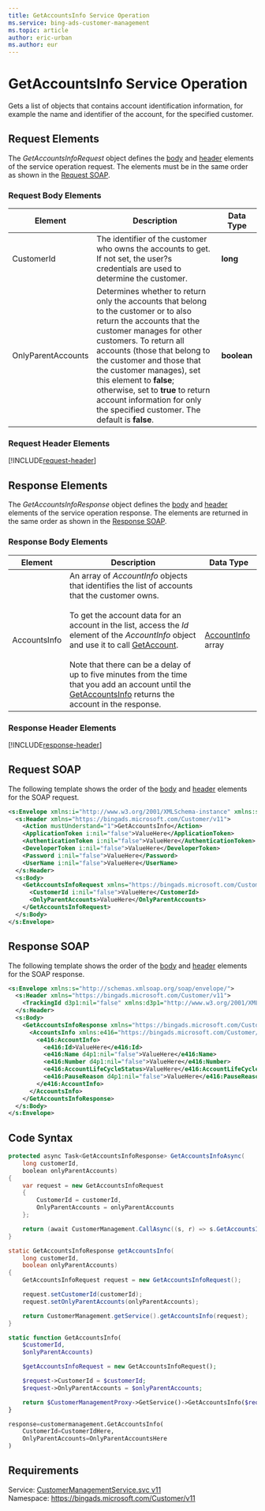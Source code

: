 ```yaml
---
title: GetAccountsInfo Service Operation
ms.service: bing-ads-customer-management
ms.topic: article
author: eric-urban
ms.author: eur
---
```

# GetAccountsInfo Service Operation
Gets a list of objects that contains account identification information, for example the name and identifier of the account, for the specified customer.

## <a name="request"></a>Request Elements
The *GetAccountsInfoRequest* object defines the [body](#request-body) and [header](#request-header) elements of the service operation request. The elements must be in the same order as shown in the [Request SOAP](#request-soap). 

### <a name="request-body"></a>Request Body Elements

|Element|Description|Data Type|
|-----------|---------------|-------------|
|<a name="customerid"></a>CustomerId|The identifier of the customer who owns the accounts to get. If not set, the user?s credentials are used to determine the customer.|**long**|
|<a name="onlyparentaccounts"></a>OnlyParentAccounts|Determines whether to return only the accounts that belong to the customer or to also return the accounts that the customer manages for other customers. To return all accounts (those that belong to the customer and those that the customer manages), set this element to **false**; otherwise, set to **true** to return account information for only the specified customer. The default is **false**.|**boolean**|

### <a name="request-header"></a>Request Header Elements
[!INCLUDE[request-header](./includes/request-header.md)]

## <a name="response"></a>Response Elements
The *GetAccountsInfoResponse* object defines the [body](#response-body) and [header](#response-header) elements of the service operation response. The elements are returned in the same order as shown in the [Response SOAP](#response-soap).

### <a name="response-body"></a>Response Body Elements

|Element|Description|Data Type|
|-----------|---------------|-------------|
|<a name="accountsinfo"></a>AccountsInfo|An array of *AccountInfo* objects that identifies the list of accounts that the customer owns.<br /><br />To get the account data for an account in the list, access the *Id* element of the *AccountInfo* object and use it to call [GetAccount](../customer-management/getaccount.md).<br /><br />Note that there can be a delay of up to five minutes from the time that you add an account until the [GetAccountsInfo](../customer-management/getaccountsinfo.md) returns the account in the response.|[AccountInfo](accountinfo.md) array|

### <a name="response-header"></a>Response Header Elements
[!INCLUDE[response-header](./includes/response-header.md)]

## <a name="request-soap"></a>Request SOAP
The following template shows the order of the [body](#request-body) and [header](#request-header) elements for the SOAP request.

```xml
<s:Envelope xmlns:i="http://www.w3.org/2001/XMLSchema-instance" xmlns:s="http://schemas.xmlsoap.org/soap/envelope/">
  <s:Header xmlns="https://bingads.microsoft.com/Customer/v11">
    <Action mustUnderstand="1">GetAccountsInfo</Action>
    <ApplicationToken i:nil="false">ValueHere</ApplicationToken>
    <AuthenticationToken i:nil="false">ValueHere</AuthenticationToken>
    <DeveloperToken i:nil="false">ValueHere</DeveloperToken>
    <Password i:nil="false">ValueHere</Password>
    <UserName i:nil="false">ValueHere</UserName>
  </s:Header>
  <s:Body>
    <GetAccountsInfoRequest xmlns="https://bingads.microsoft.com/Customer/v11">
      <CustomerId i:nil="false">ValueHere</CustomerId>
      <OnlyParentAccounts>ValueHere</OnlyParentAccounts>
    </GetAccountsInfoRequest>
  </s:Body>
</s:Envelope>
```

## <a name="response-soap"></a>Response SOAP
The following template shows the order of the [body](#response-body) and [header](#response-header) elements for the SOAP response.

```xml
<s:Envelope xmlns:s="http://schemas.xmlsoap.org/soap/envelope/">
  <s:Header xmlns="https://bingads.microsoft.com/Customer/v11">
    <TrackingId d3p1:nil="false" xmlns:d3p1="http://www.w3.org/2001/XMLSchema-instance">ValueHere</TrackingId>
  </s:Header>
  <s:Body>
    <GetAccountsInfoResponse xmlns="https://bingads.microsoft.com/Customer/v11">
      <AccountsInfo xmlns:e416="https://bingads.microsoft.com/Customer/v11/Entities" d4p1:nil="false" xmlns:d4p1="http://www.w3.org/2001/XMLSchema-instance">
        <e416:AccountInfo>
          <e416:Id>ValueHere</e416:Id>
          <e416:Name d4p1:nil="false">ValueHere</e416:Name>
          <e416:Number d4p1:nil="false">ValueHere</e416:Number>
          <e416:AccountLifeCycleStatus>ValueHere</e416:AccountLifeCycleStatus>
          <e416:PauseReason d4p1:nil="false">ValueHere</e416:PauseReason>
        </e416:AccountInfo>
      </AccountsInfo>
    </GetAccountsInfoResponse>
  </s:Body>
</s:Envelope>
```

## <a name="example"></a>Code Syntax
```csharp
protected async Task<GetAccountsInfoResponse> GetAccountsInfoAsync(
	long customerId,
	boolean onlyParentAccounts)
{
	var request = new GetAccountsInfoRequest
	{
		CustomerId = customerId,
		OnlyParentAccounts = onlyParentAccounts
	};

	return (await CustomerManagement.CallAsync((s, r) => s.GetAccountsInfoAsync(r), request));
}
```
```java
static GetAccountsInfoResponse getAccountsInfo(
	long customerId,
	boolean onlyParentAccounts)
{
	GetAccountsInfoRequest request = new GetAccountsInfoRequest();

	request.setCustomerId(customerId);
	request.setOnlyParentAccounts(onlyParentAccounts);

	return CustomerManagement.getService().getAccountsInfo(request);
}
```
```php
static function GetAccountsInfo(
	$customerId,
	$onlyParentAccounts)

	$getAccountsInfoRequest = new GetAccountsInfoRequest();

	$request->CustomerId = $customerId;
	$request->OnlyParentAccounts = $onlyParentAccounts;

	return $CustomerManagementProxy->GetService()->GetAccountsInfo($request);
}
```
```python
response=customermanagement.GetAccountsInfo(
	CustomerId=CustomerIdHere,
	OnlyParentAccounts=OnlyParentAccountsHere
)
```

## Requirements
Service: [CustomerManagementService.svc v11](https://clientcenter.api.bingads.microsoft.com/Api/CustomerManagement/v11/CustomerManagementService.svc)  
Namespace: https://bingads.microsoft.com/Customer/v11  


